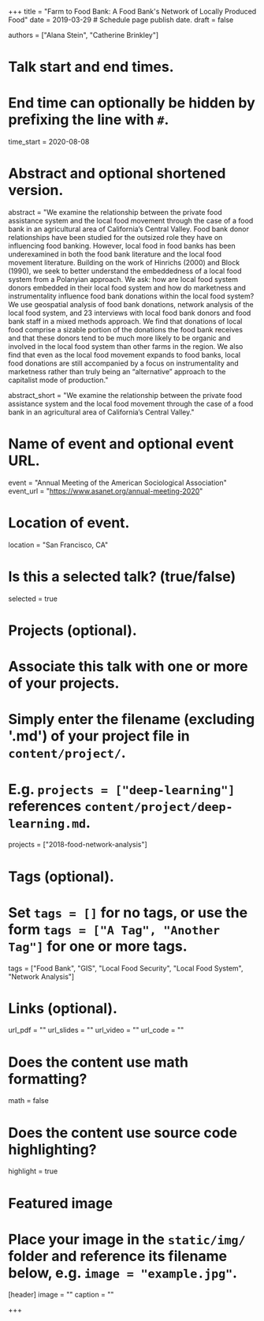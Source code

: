 +++
title = "Farm to Food Bank: A Food Bank's Network of Locally Produced Food"
date = 2019-03-29  # Schedule page publish date.
draft = false

authors = ["Alana Stein", "Catherine Brinkley"]

# Talk start and end times.
#   End time can optionally be hidden by prefixing the line with `#`.
time_start = 2020-08-08

# Abstract and optional shortened version.
abstract = "We examine the relationship between the private food assistance system and the local food movement through the case of a food bank in an agricultural area of California’s Central Valley. Food bank donor relationships have been studied for the outsized role they have on influencing food banking. However, local food in food banks has been underexamined in both the food bank literature and the local food movement literature. Building on the work of Hinrichs (2000) and Block (1990), we seek to better understand the embeddedness of a local food system from a Polanyian approach. We ask: how are local food system donors embedded in their local food system and how do marketness and instrumentality influence food bank donations within the local food system? We use geospatial analysis of food bank donations, network analysis of the local food system, and 23 interviews with local food bank donors and food bank staff in a mixed methods approach. We find that donations of local food comprise a sizable portion of the donations the food bank receives and that these donors tend to be much more likely to be organic and involved in the local food system than other farms in the region. We also find that even as the local food movement expands to food banks, local food donations are still accompanied by a focus on instrumentality and marketness rather than truly being an “alternative” approach to the capitalist mode of production."

abstract_short = "We examine the relationship between the private food assistance system and the local food movement through the case of a food bank in an agricultural area of California’s Central Valley."

# Name of event and optional event URL.
event = "Annual Meeting of the American Sociological Association"
event_url = "https://www.asanet.org/annual-meeting-2020"

# Location of event.
location = "San Francisco, CA"

# Is this a selected talk? (true/false)
selected = true

# Projects (optional).
#   Associate this talk with one or more of your projects.
#   Simply enter the filename (excluding '.md') of your project file in `content/project/`.
#   E.g. `projects = ["deep-learning"]` references `content/project/deep-learning.md`.
projects = ["2018-food-network-analysis"]

# Tags (optional).
#   Set `tags = []` for no tags, or use the form `tags = ["A Tag", "Another Tag"]` for one or more tags.
tags = ["Food Bank", "GIS", "Local Food Security", "Local Food System", "Network Analysis"]

# Links (optional).
url_pdf = ""
url_slides = ""
url_video = ""
url_code = ""

# Does the content use math formatting?
math = false

# Does the content use source code highlighting?
highlight = true

# Featured image
# Place your image in the `static/img/` folder and reference its filename below, e.g. `image = "example.jpg"`.
[header]
image = ""
caption = ""

+++
